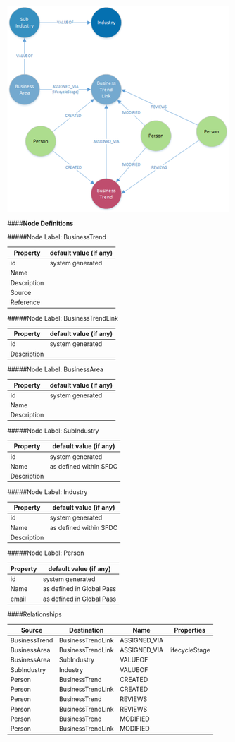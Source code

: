 
![BModel](../images/BusinessTrendModel.png)


####**Node Definitions**

#####Node Label: BusinessTrend

|Property|default value (if any)|
|----|----|
|id|system generated
|Name |
|Description  
|Source
|Reference



#####Node Label: BusinessTrendLink

|Property|default value (if any)|
|----|----|
|id|system generated
|Description  


#####Node Label: BusinessArea

|Property|default value (if any)|
|----|----|
|id|system generated
|Name|
|Description  

#####Node Label: SubIndustry

|Property|default value (if any)|
|----|----|
|id|system generated
|Name|as defined within SFDC
|Description  

#####Node Label: Industry

|Property|default value (if any)|
|----|----|
|id|system generated
|Name|as defined within SFDC
|Description  


#####Node Label: Person

|Property|default value (if any)|
|----|----|
|id|system generated
|Name|as defined in Global Pass
|email|as defined in Global Pass


####Relationships

|Source|Destination|Name|Properties|
|----|----|----|----|
|BusinessTrend|BusinessTrendLink|ASSIGNED_VIA|
|BusinessArea|BusinessTrendLink|ASSIGNED_VIA|lifecycleStage
|BusinessArea|SubIndustry|VALUEOF
|SubIndustry|Industry|VALUEOF
|Person|BusinessTrend|CREATED
|Person|BusinessTrendLink|CREATED
|Person|BusinessTrend|REVIEWS
|Person|BusinessTrendLink|REVIEWS
|Person|BusinessTrend|MODIFIED
|Person|BusinessTrendLink|MODIFIED